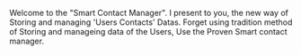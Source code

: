 Welcome to the "Smart Contact Manager". I present to you, the new way of Storing and managing 'Users Contacts' Datas. Forget using tradition method of Storing and manageing data of the Users, Use the Proven Smart contact manager.
